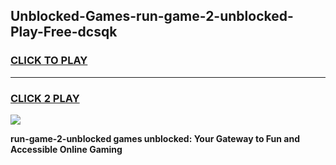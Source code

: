 
## Unblocked-Games-run-game-2-unblocked-Play-Free-dcsqk
<h3>
<a href="https://premium76.site?title=run-game-2-unblocked&ref=10A">CLICK TO PLAY</a></h3>
<hr>

<h3>
<a href="https://premium76.site?title=run-game-2-unblocked&ref=10A">CLICK 2 PLAY</a>
  
</h3>

<a href="https://premium76.site?title=run-game-2-unblocked&ref=10A"><img src="https://clearcache.store/games.png"></a>


**run-game-2-unblocked games unblocked: Your Gateway to Fun and Accessible Online Gaming**
